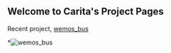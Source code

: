 ## Welcome to Carita's Project Pages

Recent project, [wemos_bus](wemos_bus/wemos_bus.html)

*<img src="wemos_bus/docs/wemos_bus_p0.jpg" title="wemos_bus"/>
